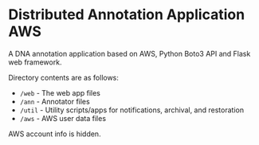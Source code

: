 # Distributed Annotation Application AWS

A DNA annotation application based on AWS, Python Boto3 API and Flask web framework.

Directory contents are as follows:
* `/web` - The web app files
* `/ann` - Annotator files
* `/util` - Utility scripts/apps for notifications, archival, and restoration
* `/aws` - AWS user data files

AWS account info is hidden.
